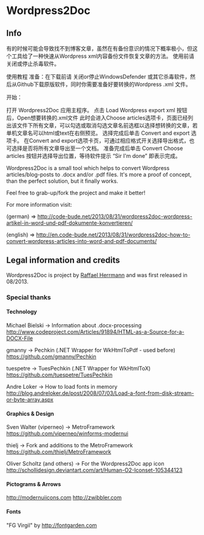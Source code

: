 # Wordpress2Doc

## Info 
有的时候可能会导致找不到博客文章，虽然在有备份意识的情况下概率极小，但这个工具给了一种快速从Wordpress xml内容备份文件恢复文章的方法。
使用前请关闭或停止杀毒软件。

使用教程
准备：在下载前请 关闭or停止WindowsDefender 或其它杀毒软件，然后从Github下载原版软件，同时你需要准备好要转换的Wordpress .xml 文件。

开始：

打开 Wordpress2Doc 应用主程序。
点击 Load Wordpress export xml 按钮后，Open想要转换的.xml文件
此时会进入Choose articles选项卡，页面已经列出该文件下所有文章，可以勾选或取消勾选文章名前选框以选择想转换的文章，若单机文章名可以html或text在右侧预览。
选择完成后单击 Convert and export 选项卡。
在Convert and export选项卡页，可通过相应格式开关选择导出格式，也可选择是否将所有文章导出至一个文档。
准备完成后单击 Convert Choose articles 按钮并选择导出位置，等待软件提示 “Sir I'm done” 即表示完成。



Wordpress2Doc is a small tool which helps to convert Wordpress articles/blog-posts to .docx and/or .pdf files.
It's more a proof of concept, than the perfect solution, but it finally works.

Feel free to grab-up/fork the project and make it better!

For more information visit:

(german) => http://code-bude.net/2013/08/31/wordpress2doc-wordpress-artikel-in-word-und-pdf-dokumente-konvertieren/

(english) => http://en.code-bude.net/2013/08/31/wordpress2doc-how-to-convert-wordpress-articles-into-word-and-pdf-documents/



## Legal information and credits

Wordpress2Doc is project by [Raffael Herrmann](http://raffaelherrmann.de) and was first released 
in 08/2013.

### Special thanks

#### Technology

Michael Bielski -> Information about .docx-processing
http://www.codeproject.com/Articles/91894/HTML-as-a-Source-for-a-DOCX-File

gmanny -> Pechkin (.NET Wrapper for WkHtmlToPdf - used before)
https://github.com/gmanny/Pechkin

tuespetre -> TuesPechkin (.NET Wrapper for WkHtmlToX)
https://github.com/tuespetre/TuesPechkin

Andre Loker -> How to load fonts in memory
http://blog.andreloker.de/post/2008/07/03/Load-a-font-from-disk-stream-or-byte-array.aspx


#### Graphics & Design

Sven Walter (viperneo) -> MetroFramework
https://github.com/viperneo/winforms-modernui

thielj -> Fork and additions to the MetroFramework
https://github.com/thielj/MetroFramework

Oliver Scholtz (and others) -> For the Wordpress2Doc app icon
http://schollidesign.deviantart.com/art/Human-O2-Iconset-105344123

#### Pictograms & Arrows
http://modernuiicons.com
http://zwibbler.com

#### Fonts
"FG Virgil" by http://fontgarden.com
